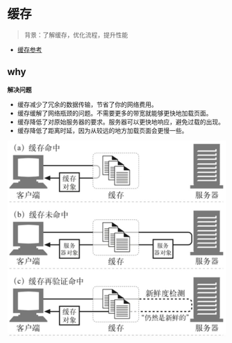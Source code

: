 # 缓存

> 背景：了解缓存，优化流程，提升性能

- [缓存参考](https://juejin.im/post/5d9d539ee51d45780f0604fa?utm_source=gold_browser_extension)

## why

**解决问题**

- 缓存减少了冗余的数据传输，节省了你的网络费用。
- 缓存缓解了网络瓶颈的问题。不需要更多的带宽就能够更快地加载页面。
- 缓存降低了对原始服务器的要求。服务器可以更快地响应，避免过载的出现。
- 缓存降低了距离时延，因为从较远的地方加载页面会更慢一些。 

![缓存命中](./cache-find.jpg)